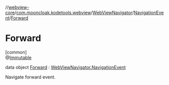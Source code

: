 //[webview-core](../../../../../index.md)/[com.mooncloak.kodetools.webview](../../../index.md)/[WebViewNavigator](../../index.md)/[NavigationEvent](../index.md)/[Forward](index.md)

# Forward

[common]\
@[Immutable](https://developer.android.com/reference/kotlin/androidx/compose/runtime/Immutable.html)

data object [Forward](index.md) : [WebViewNavigator.NavigationEvent](../index.md)

Navigate forward event.
